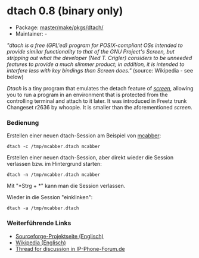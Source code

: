 # dtach 0.8 (binary only)
 - Package: [master/make/pkgs/dtach/](https://github.com/Freetz-NG/freetz-ng/tree/master/make/pkgs/dtach/)
 - Maintainer: -

*"dtach is a free (GPL'ed) program for POSIX-compliant OSs intended to
provide similar functionality to that of the GNU Project's Screen, but
stripping out what the developer (Ned T. Crigler) considers to be
unneeded features to provide a much slimmer product; in addition, it is
intended to interfere less with key bindings than Screen does."*
(source: Wikipedia - see below)

*Dtach* is a tiny program that emulates the detach feature of
*[screen](screen.md)*, allowing you to run a program in an
environment that is protected from the controlling terminal and attach
to it later. It was introduced in Freetz trunk
Changeset r2636
by whoopie. It is smaller than the aforementioned *screen*.

### Bedienung

Erstellen einer neuen dtach-Session am Beispiel von
[mcabber](mcabber.md):

```
dtach -c /tmp/mcabber.dtach mcabber
```

Erstellen einer neuen dtach-Session, aber direkt wieder die Session
verlassen bzw. im Hintergrund starten:

```
dtach -n /tmp/mcabber.dtach mcabber
```

Mit "*Strg + *" kann man die Session verlassen.

Wieder in die Session "einklinken":

```
dtach -a /tmp/mcabber.dtach
```

### Weiterführende Links

-   [Sourceforge-Projektseite
    (Englisch)](http://dtach.sourceforge.net)
-   [Wikipedia
    (Englisch)](http://en.wikipedia.org/wiki/Dtach)
-   [Thread for discussion in
    IP-Phone-Forum.de](http://www.ip-phone-forum.de/showthread.php?t=176923)


